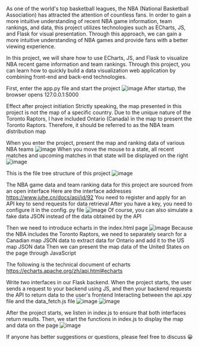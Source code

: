 As one of the world's top basketball leagues, the NBA (National Basketball Association) has attracted the attention of countless fans.
In order to gain a more intuitive understanding of recent NBA game information, team rankings, and data, this project utilizes technologies such as ECharts, JS, and Flask for visual presentation.
Through this approach, we can gain a more intuitive understanding of NBA games and provide fans with a better viewing experience.


In this project, we will share how to use ECharts, JS, and Flask to visualize NBA recent game information and team rankings.
Through this project, you can learn how to quickly build a data visualization web application by combining front-end and back-end technologies.

First, enter the app.py file and start the project
![image](https://github.com/user-attachments/assets/c64b16a2-a0d8-417a-83d5-26b96c271ee5)
After startup, the browser opens 127.0.0.1:5000

Effect after project initiation
Strictly speaking, the map presented in this project is not the map of a specific country. Due to the unique nature of the Toronto Raptors, I have included Ontario (Canada) in the map to present the Toronto Raptors. Therefore, it should be referred to as the NBA team distribution map

When you enter the project, present the map and ranking data of various NBA teams
![image](https://github.com/user-attachments/assets/2a035a4c-98a3-4ed9-ac8b-bd091407acdb)
When you move the mouse to a state, all recent matches and upcoming matches in that state will be displayed on the right
![image](https://github.com/user-attachments/assets/5383058d-0dcb-45fb-ad3e-39c6b75c8451)


This is the file tree structure of this project
![image](https://github.com/user-attachments/assets/5510e5f9-cfff-480e-8237-14037c1056d9)

The NBA game data and team ranking data for this project are sourced from an open interface
Here are the interface addresses
https://www.juhe.cn/docs/api/id/92
You need to register and apply for an API key to send requests for data retrieval
After you have a key, you need to configure it in the config. py file
![image](https://github.com/user-attachments/assets/7f811110-16c3-4405-8396-634b1d9f4957)
Of course, you can also simulate a fake data JSON instead of the data obtained by the API

Then we need to introduce echarts in the index.html page
![image](https://github.com/user-attachments/assets/7993dd37-3172-4d4b-bdfe-337a66fdf5c8)
Because the NBA includes the Toronto Raptors, we need to separately search for a Canadian map JSON data to extract data for Ontario and add it to the US map JSON data
Then we can present the map data of the United States on the page through JavaScript

The following is the technical document of echarts
https://echarts.apache.org/zh/api.html#echarts

Write two interfaces in our Flask backend. When the project starts, the user sends a request to your backend using JS, and then your backend requests the API to return data to the user's frontend
Interacting between the api.xpy file and the data_fetch.js file
![image](https://github.com/user-attachments/assets/74ccd9ee-388d-417e-8325-39f82a48b047)
![image](https://github.com/user-attachments/assets/33f69345-095a-4feb-a2d0-9274a32523c3)


After the project starts, we listen in index.js to ensure that both interfaces return results. Then, we start the functions in index.js to display the map and data on the page
![image](https://github.com/user-attachments/assets/dda794ac-f608-4ab7-b766-a33c671890a2)


If anyone has better suggestions or questions, please feel free to discuss 😀


